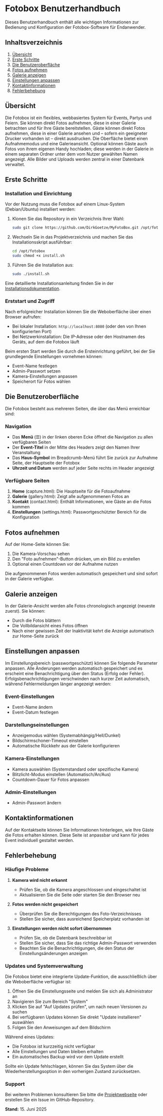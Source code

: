 # Fotobox Benutzerhandbuch

Dieses Benutzerhandbuch enthält alle wichtigen Informationen zur Bedienung und Konfiguration der Fotobox-Software für Endanwender.

## Inhaltsverzeichnis

1. [Übersicht](#übersicht)
2. [Erste Schritte](#erste-schritte)
3. [Die Benutzeroberfläche](#die-benutzeroberfläche)
4. [Fotos aufnehmen](#fotos-aufnehmen)
5. [Galerie anzeigen](#galerie-anzeigen)
6. [Einstellungen anpassen](#einstellungen-anpassen)
7. [Kontaktinformationen](#kontaktinformationen)
8. [Fehlerbehebung](#fehlerbehebung)

## Übersicht

Die Fotobox ist ein flexibles, webbasiertes System für Events, Partys und Feiern. Sie können direkt Fotos aufnehmen, diese in einer Galerie betrachten und für Ihre Gäste bereitstellen. Gäste können direkt Fotos aufnehmen, diese in einer Galerie ansehen und – sofern ein geeigneter Drucker vorhanden ist – direkt ausdrucken. Die Oberfläche bietet einen Aufnahmemodus und eine Galerieansicht. Optional können Gäste auch Fotos von ihrem eigenen Handy hochladen; diese werden in der Galerie in einem separaten Ordner unter dem vom Nutzer gewählten Namen angezeigt. Alle Bilder und Uploads werden zentral in einer Datenbank verwaltet.

## Erste Schritte

### Installation und Einrichtung

Vor der Nutzung muss die Fotobox auf einem Linux-System (Debian/Ubuntu) installiert werden:

1. Klonen Sie das Repository in ein Verzeichnis Ihrer Wahl:

   ```bash
   sudo git clone https://github.com/DirkGoetze/MyFotoBox.git /opt/fotobox
   ```

2. Wechseln Sie in das Projektverzeichnis und machen Sie das Installationsskript ausführbar:

   ```bash
   cd /opt/fotobox
   sudo chmod +x install.sh
   ```

3. Führen Sie die Installation aus:

   ```bash
   sudo ./install.sh
   ```

Eine detaillierte Installationsanleitung finden Sie in der [Installationsdokumentation](installation.md).

### Erststart und Zugriff

Nach erfolgreicher Installation können Sie die Weboberfläche über einen Browser aufrufen:

* Bei lokaler Installation: `http://localhost:8080` (oder den von Ihnen konfigurierten Port)
* Bei Netzwerkinstallation: Die IP-Adresse oder den Hostnamen des Geräts, auf dem die Fotobox läuft

Beim ersten Start werden Sie durch die Ersteinrichtung geführt, bei der Sie grundlegende Einstellungen vornehmen können:

* Event-Name festlegen
* Admin-Passwort setzen
* Kamera-Einstellungen anpassen
* Speicherort für Fotos wählen

## Die Benutzeroberfläche

Die Fotobox besteht aus mehreren Seiten, die über das Menü erreichbar sind:

### Navigation

* Das **Menü** (☰) in der linken oberen Ecke öffnet die Navigation zu allen verfügbaren Seiten
* Der **Event-Titel** in der Mitte des Headers zeigt den Namen Ihrer Veranstaltung
* Das **Haus-Symbol** im Breadcrumb-Menü führt Sie zurück zur Aufnahme Seite, der Hauptseite der Fotobox
* **Uhrzeit und Datum** werden auf jeder Seite rechts im Header angezeigt

### Verfügbare Seiten

1. **Home** (capture.html): Die Hauptseite für die Fotoaufnahme
2. **Galerie** (gallery.html): Zeigt alle aufgenommenen Fotos an
3. **Kontakt** (contact.html): Enthält Informationen, wie Gäste an die Fotos kommen
4. **Einstellungen** (settings.html): Passwortgeschützter Bereich für die Konfiguration

## Fotos aufnehmen

Auf der Home-Seite können Sie:

1. Die Kamera-Vorschau sehen
2. Den "Foto aufnehmen"-Button drücken, um ein Bild zu erstellen
3. Optional einen Countdown vor der Aufnahme nutzen

Die aufgenommenen Fotos werden automatisch gespeichert und sind sofort in der Galerie verfügbar.

## Galerie anzeigen

In der Galerie-Ansicht werden alle Fotos chronologisch angezeigt (neueste zuerst). Sie können:

* Durch die Fotos blättern
* Die Vollbildansicht eines Fotos öffnen
* Nach einer gewissen Zeit der Inaktivität kehrt die Anzeige automatisch zur Home-Seite zurück

## Einstellungen anpassen

Im Einstellungsbereich (passwortgeschützt) können Sie folgende Parameter anpassen. Alle Änderungen werden automatisch gespeichert und es erscheint eine Benachrichtigung über den Status (Erfolg oder Fehler). Erfolgsbenachrichtigungen verschwinden nach kurzer Zeit automatisch, während Fehlermeldungen länger angezeigt werden:

### Event-Einstellungen

* Event-Name ändern
* Event-Datum festlegen

### Darstellungseinstellungen

* Anzeigemodus wählen (Systemabhängig/Hell/Dunkel)
* Bildschirmschoner-Timeout einstellen
* Automatische Rückkehr aus der Galerie konfigurieren

### Kamera-Einstellungen

* Kamera auswählen (Systemstandard oder spezifische Kamera)
* Blitzlicht-Modus einstellen (Automatisch/An/Aus)
* Countdown-Dauer für Fotos anpassen

### Admin-Einstellungen

* Admin-Passwort ändern

## Kontaktinformationen

Auf der Kontaktseite können Sie Informationen hinterlegen, wie Ihre Gäste die Fotos erhalten können. Diese Seite ist anpassbar und kann für jedes Event individuell gestaltet werden.

## Fehlerbehebung

### Häufige Probleme

1. **Kamera wird nicht erkannt**
   * Prüfen Sie, ob die Kamera angeschlossen und eingeschaltet ist
   * Aktualisieren Sie die Seite oder starten Sie den Browser neu

2. **Fotos werden nicht gespeichert**
   * Überprüfen Sie die Berechtigungen des Foto-Verzeichnisses
   * Stellen Sie sicher, dass ausreichend Speicherplatz vorhanden ist

3. **Einstellungen werden nicht sofort übernommen**
   * Prüfen Sie, ob die Datenbank beschreibbar ist
   * Stellen Sie sicher, dass Sie das richtige Admin-Passwort verwenden
   * Beachten Sie die Benachrichtigungen, die den Status der Einstellungsänderungen anzeigen

### Updates und Systemverwaltung

Die Fotobox bietet eine integrierte Update-Funktion, die ausschließlich über die Weboberfläche verfügbar ist:

1. Öffnen Sie die Einstellungsseite und melden Sie sich als Administrator an
2. Navigieren Sie zum Bereich "System"
3. Klicken Sie auf "Auf Updates prüfen", um nach neuen Versionen zu suchen
4. Bei verfügbaren Updates können Sie direkt "Update installieren" auswählen
5. Folgen Sie den Anweisungen auf dem Bildschirm

Während eines Updates:

* Die Fotobox ist kurzzeitig nicht verfügbar
* Alle Einstellungen und Daten bleiben erhalten
* Ein automatisches Backup wird vor dem Update erstellt

Sollte ein Update fehlschlagen, können Sie das System über die Wiederherstellungsoption in den vorherigen Zustand zurücksetzen.

### Support

Bei weiteren Problemen konsultieren Sie bitte die [Projektwebseite](https://github.com/DirkGoetze/MyFotoBox) oder erstellen Sie ein Issue im GitHub-Repository.

**Stand:** 15. Juni 2025
